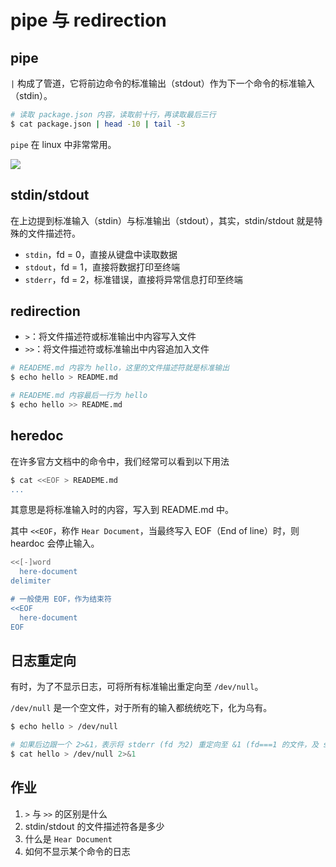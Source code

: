 # pipe 与 redirection

## pipe

`|` 构成了管道，它将前边命令的标准输出（stdout）作为下一个命令的标准输入（stdin）。

``` bash
# 读取 package.json 内容，读取前十行，再读取最后三行
$ cat package.json | head -10 | tail -3
```

`pipe` 在 linux 中非常常用。

![](https://static.shanyue.tech/images/22-06-29/clipboard-7407.89b422.webp)

## stdin/stdout

在上边提到标准输入（stdin）与标准输出（stdout），其实，stdin/stdout 就是特殊的文件描述符。

+ `stdin`，fd = 0，直接从键盘中读取数据
+ `stdout`，fd = 1，直接将数据打印至终端
+ `stderr`，fd = 2，标准错误，直接将异常信息打印至终端

## redirection

+ `>`：将文件描述符或标准输出中内容写入文件
+ `>>`：将文件描述符或标准输出中内容追加入文件

``` bash
# READEME.md 内容为 hello，这里的文件描述符就是标准输出
$ echo hello > README.md

# READEME.md 内容最后一行为 hello
$ echo hello >> README.md
```

## heredoc

在许多官方文档中的命令中，我们经常可以看到以下用法

``` bash
$ cat <<EOF > READEME.md
...
```

其意思是将标准输入时的内容，写入到 README.md 中。

其中 `<<EOF`，称作 `Hear Document`，当最终写入 EOF（End of line）时，则 heardoc 会停止输入。

``` bash
<<[-]word
  here-document
delimiter

# 一般使用 EOF，作为结束符
<<EOF
  here-document
EOF
```

## 日志重定向

有时，为了不显示日志，可将所有标准输出重定向至 `/dev/null`。

`/dev/null` 是一个空文件，对于所有的输入都统统吃下，化为乌有。

``` bash
$ echo hello > /dev/null

# 如果后边跟一个 2>&1，表示将 stderr (fd 为2) 重定向至 &1 (fd===1 的文件，及 stdout)
$ cat hello > /dev/null 2>&1
```

## 作业

1. `>` 与 `>>` 的区别是什么
1. stdin/stdout 的文件描述符各是多少
1. 什么是 `Hear Document`
1. 如何不显示某个命令的日志
